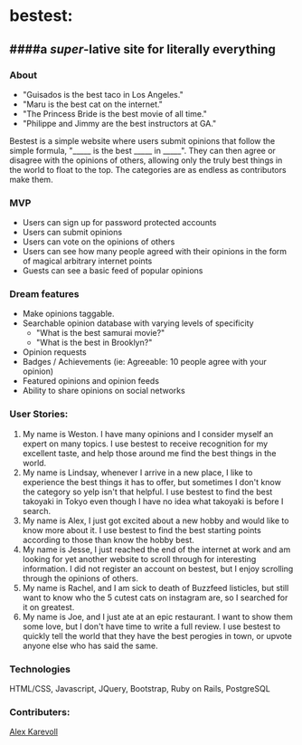 # bestest:
####a *super*-lative site for literally everything
------------------------
### About
- "Guisados is the best taco in Los Angeles."
- "Maru is the best cat on the internet."
- "The Princess Bride is the best movie of all time."
- "Philippe and Jimmy are the best instructors at GA." 

Bestest is a simple website where users submit opinions that follow the simple formula, "_____ is the best _____ in _____". They  can then agree or disagree with the opinions of others, allowing only the truly best things in the world to float to the top. The categories are as endless as contributors make them.


### MVP
- Users can sign up for password protected accounts
- Users can submit opinions
- Users can vote on the opinions of others
- Users can see how many people agreed with their opinions in the form of magical arbitrary internet points
- Guests can see a basic feed of popular opinions

### Dream features
- Make opinions taggable.
- Searchable opinion database with varying levels of specificity
	- "What is the best samurai movie?"
	- "What is the best in Brooklyn?"
- Opinion requests
- Badges / Achievements (ie: Agreeable: 10 people agree with your opinion)
- Featured opinions and opinion feeds
- Ability to share opinions on social networks


### User Stories:

1. My name is Weston. I have many opinions and I consider myself an expert on many topics. I use bestest to receive recognition for my excellent taste, and help those around me find the best things in the world.
2. My name is Lindsay, whenever I arrive in a new place, I like to  experience the best things it has to offer, but sometimes I don't know the category so yelp isn't that helpful. I use bestest to find the best takoyaki in Tokyo even though I have no idea what takoyaki is before I search.
3. My name is Alex, I just got excited about a new hobby and would like to know more about it. I use bestest to find the best starting points according to those than know the hobby best.
4. My name is Jesse, I just reached the end of the internet at work and am looking for yet another website to scroll through for interesting information. I did not register an account on bestest, but I enjoy scrolling through the opinions of others.
5. My name is Rachel, and I am sick to death of Buzzfeed listicles, but still want to know who the 5 cutest cats on instagram are, so I searched for it on greatest.
6. My name is Joe, and I just ate at an epic restaurant. I want to show them some love, but I don't have time to write a full review. I use bestest to quickly tell the world that they have the best perogies in town, or upvote anyone else who has said the same.

### Technologies
HTML/CSS, Javascript, JQuery, Bootstrap, Ruby on Rails, PostgreSQL

### Contributers:
[Alex Karevoll](https://github.com/alexkarevoll "Github profile")